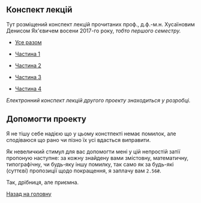## Конспект лекцій

Тут розміщений конспект лекцій прочитаних проф., д.ф.-м.н. Хусаїновим Денисом Ях'євичем восени 2017-го року, _тобто першого семестру._

- [Усе разом](Differential%20Equations.pdf)

- [Частина 1](Differential%20Equations%20Chapter%201.pdf)

- [Частина 2](Differential%20Equations%20Chapter%202.pdf)

- [Частина 3](Differential%20Equations%20Chapter%203.pdf)

- [Частина 4](Differential%20Equations%20Chapter%204.pdf)

_Електронний конспект лекцій другого проекту знаходиться у розробці._

## Допомогти проекту

Я не тішу себе надією що у цьому констпекті немає помилок, але сподіваюся що рано чи пізно їх усі вдасться виправити. 

Як невеличкий стимул для вас допомогти мені у цій непростій затії пропоную наступне: за кожну знайдену вами змістовну, математичну, типографічну, чи будь-яку іншу помилку, так само як за будь-які (суттєві) пропозиції щодо покращення, я заплачу вам `2.56₴`. 

Так, дрібниця, але приємна.

[Назад на головну](../README.md)
